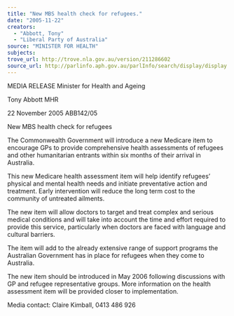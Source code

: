 ```yaml
---
title: "New MBS health check for refugees."
date: "2005-11-22"
creators:
  - "Abbott, Tony"
  - "Liberal Party of Australia"
source: "MINISTER FOR HEALTH"
subjects:
trove_url: http://trove.nla.gov.au/version/211286602
source_url: http://parlinfo.aph.gov.au/parlInfo/search/display/display.w3p;query=Id%3A%22media/pressrel/LUEI6%22
---
```


 

 

 

 

 

 MEDIA RELEASE  Minister for Health and Ageing 

 Tony Abbott MHR   

 

 

 22 November 2005 ABB142/05

 

 New MBS health check for refugees 

 

 The Commonwealth Government will introduce a new Medicare item to encourage GPs to  provide comprehensive health assessments of refugees and other humanitarian entrants within  six months of their arrival in Australia.   

 This new Medicare health assessment item will help identify refugees’ physical and mental  health needs and initiate preventative action and treatment.  Early intervention will reduce the  long term cost to the community of untreated ailments.     

 The new item will allow doctors to target and treat complex and serious medical conditions  and will take into account the time and effort required to provide this service, particularly  when doctors are faced with language and cultural barriers.     

 The item will add to the already extensive range of support programs the Australian  Government has in place for refugees when they come to Australia.     

 The new item should be introduced in May 2006 following discussions with GP and refugee  representative groups. More information on the health assessment item will be provided  closer to implementation. 

 

 Media contact: Claire Kimball, 0413 486 926 

